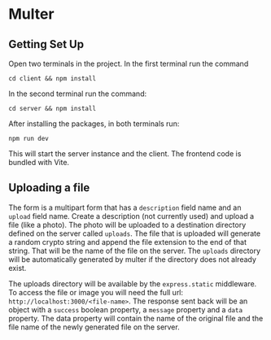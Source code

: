 # Multer

## Getting Set Up

Open two terminals in the project. In the first terminal run the command

```shell
cd client && npm install
```

In the second terminal run the command:

```shell
cd server && npm install
```

After installing the packages, in both terminals run:

```shell
npm run dev
```

This will start the server instance and the client. The frontend code is bundled with Vite.

## Uploading a file

The form is a multipart form that has a `description` field name and an `upload` field name. Create a description (not currently used) and upload a file (like a photo). The photo will be uploaded to a destination directory defined on the server called `uploads`. The file that is uploaded will generate a random crypto string and append the file extension to the end of that string. That will be the name of the file on the server. The `uploads` directory will be automatically generated by multer if the directory does not already exist.

The uploads directory will be available by the `express.static` middleware. To access the file or image you will need the full url: `http://localhost:3000/<file-name>`. The response sent back will be an object with a `success` boolean property, a `message` property and a `data` property. The data property will contain the name of the original file and the file name of the newly generated file on the server.